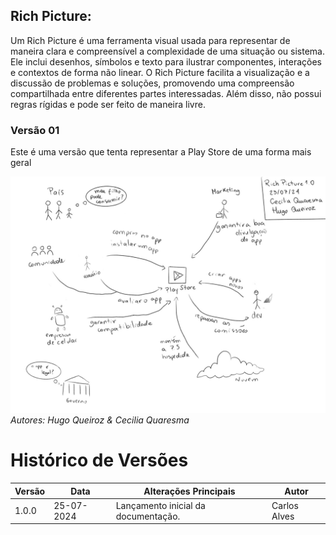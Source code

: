 ## Rich Picture:
Um Rich Picture é uma ferramenta visual usada para representar de maneira clara e compreensível a complexidade de uma situação ou sistema. Ele inclui desenhos, símbolos e texto para ilustrar componentes, interações e contextos de forma não linear. O Rich Picture facilita a visualização e a discussão de problemas e soluções, promovendo uma compreensão compartilhada entre diferentes partes interessadas. Além disso, não possui regras rígidas e pode ser feito de maneira livre.

### Versão 01
Este é uma versão que tenta representar a Play Store de uma forma mais geral

![alt text](../assets/richpicture.jpeg)
*Autores: Hugo Queiroz & Cecilia Quaresma*

# Histórico de Versões
| Versão | Data       | Alterações Principais                             | Autor        |
|--------|------------|---------------------------------------------------|--------------|
| 1.0.0  | 25-07-2024 | Lançamento inicial da documentação.               | Carlos Alves      |
